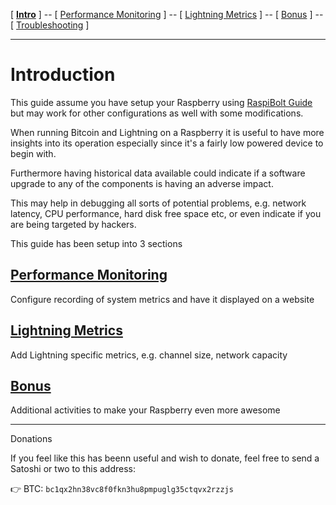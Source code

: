 [ [**Intro**](intro.md) ] -- [ [Performance Monitoring](performance_monitoring.md) ] -- [ [Lightning Metrics](lightning_metrics.md) ] -- [ [Bonus](bonus.md) ] -- [ [Troubleshooting](troubleshooting.md) ]

------

# Introduction

This guide assume you have setup your Raspberry using [RaspiBolt Guide](https://github.com/Stadicus/guides/blob/master/raspibolt/README.md) but may work for other configurations as well with some modifications.

When running Bitcoin and Lightning on a Raspberry it is useful to have more insights into its operation especially since it's a fairly low powered device to begin with.

Furthermore having historical data available could indicate if a software upgrade to any of the components is having an adverse impact.

This may help in debugging all sorts of potential problems, e.g. network latency, CPU performance, hard disk free space etc, or even indicate if you are being targeted by hackers.

This guide has been setup into 3 sections

## [Performance Monitoring](performance_monitoring.md)

Configure recording of system metrics and have it displayed on a website

## [Lightning Metrics](lightning_metrics.md)

Add Lightning specific metrics, e.g. channel size, network capacity

## [Bonus](bonus.md)

Additional activities to make your Raspberry even more awesome

------

Donations

If you feel like this has beenn useful and wish to donate, feel free to send a Satoshi or two to this address:

👉 BTC: `bc1qx2hn38vc8f0fkn3hu8pmpuglg35ctqvx2rzzjs`